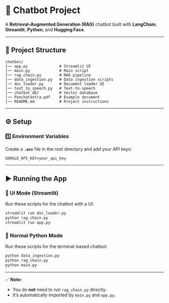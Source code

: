 # 🤖 Chatbot Project

A **Retrieval-Augmented Generation (RAG)** chatbot built with **LangChain**, **Streamlit**, **Python**, and **Hugging Face**.

---

## 📂 Project Structure

```
chatbot/
│── app.py              # Streamlit UI
│── main.py             # Main script
│── rag_chain.py        # RAG pipeline
│── data_ingestion.py   # Data ingestion scripts
│── doc_loader.py       # Document loader UI
│── text_to_speech.py   # Text-to-speech
│── chatbot_db/         # Vector database
│── Panchatantra.pdf    # Example document
│── README.md           # Project instructions
```

---

## ⚙️ Setup

### 1️⃣ Environment Variables  
Create a **`.env`** file in the root directory and add your API keys:  

```env
GOOGLE_API_KEY=your_api_key
```

---

## ▶️ Running the App

### 🔹 UI Mode (Streamlit)  
Run these scripts for the chatbot with a UI:  

```bash
streamlit run doc_loader.py
python rag_chain.py
streamlit run app.py
```

### 🔹 Normal Python Mode  
Run these scripts for the terminal-based chatbot:  

```bash
python data_ingestion.py
python rag_chain.py
python main.py
```

---

✅ **Note:**  
- You do **not** need to run `rag_chain.py` directly.  
- It’s automatically imported by `main.py` and `app.py`.
